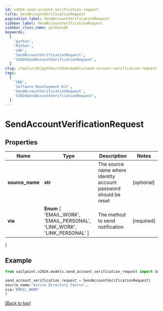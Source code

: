 ```yaml
---
id: v2024-send-account-verification-request
title: SendAccountVerificationRequest
pagination_label: SendAccountVerificationRequest
sidebar_label: SendAccountVerificationRequest
sidebar_class_name: pythonsdk
keywords:
  [
    'python',
    'Python',
    'sdk',
    'SendAccountVerificationRequest',
    'V2024SendAccountVerificationRequest',
  ]
slug: /tools/sdk/python/v2024/models/send-account-verification-request
tags:
  [
    'SDK',
    'Software Development Kit',
    'SendAccountVerificationRequest',
    'V2024SendAccountVerificationRequest',
  ]
---
```


# SendAccountVerificationRequest

## Properties

| Name | Type | Description | Notes |
| --- | --- | --- | --- |
| **source_name** | **str** | The source name where identity account password should be reset | [optional] |
| **via** | **Enum** [ 'EMAIL_WORK', 'EMAIL_PERSONAL', 'LINK_WORK', 'LINK_PERSONAL' ] | The method to send notification | [required] |

}

## Example

```python
from sailpoint.v2024.models.send_account_verification_request import SendAccountVerificationRequest

send_account_verification_request = SendAccountVerificationRequest(
source_name='Active Directory Source',
via='EMAIL_WORK'
)

```

[[Back to top]](#)
